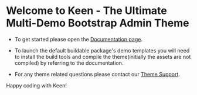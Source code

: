 # Welcome to Keen - The Ultimate Multi-Demo Bootstrap Admin Theme

- To get started please open the [Documentation page](//gu). 

- To launch the default buildable package's demo templates you will need to install the build tools 
  and compile the theme(initially the assets are not compiled) by referring to the documentation.

- For any theme related questions please contact our [Theme Support](//keenthemes.com/theme-support/).

Happy coding with Keen!